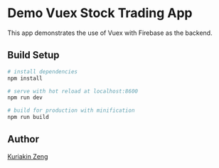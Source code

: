 # Demo Vuex Stock Trading App

This app demonstrates the use of Vuex with Firebase as the backend.

## Build Setup

``` bash
# install dependencies
npm install

# serve with hot reload at localhost:8600
npm run dev

# build for production with minification
npm run build
```

## Author
[Kuriakin Zeng](http://kuriakinzeng.com)
